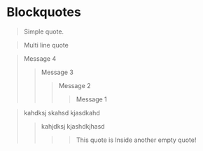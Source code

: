 # Blockquotes

> Simple quote.

> Multi 
> line quote
 
> Message 4
>> Message 3
>>> Message 2
>>>> Message 1

> kahdksj
> skahsd
> kjasdkahd
> > kahjdksj
> > kjashdkjhasd
> > > > This quote is
> > > > Inside another empty quote!
